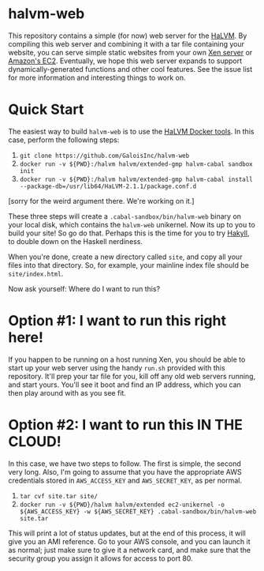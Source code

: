 # halvm-web

This repository contains a simple (for now) web server for the
[HaLVM](http://halvm.org). By compiling this web server and combining it with a
tar file containing your website, you can serve simple static websites from your
own [Xen server](https://www.xenproject.org/) or [Amazon's
EC2](https://aws.amazon.com/ec2/). Eventually, we hope this web server expands
to support dynamically-generated functions and other cool features. See the
issue list for more information and interesting things to work on.

# Quick Start

The easiest way to build `halvm-web` is to use the [HaLVM Docker
tools](https://github.com/GaloisInc/HaLVM/wiki/Using-Docker-and-the-HaLVM). In
this case, perform the following steps:

  1. `git clone https://github.com/GaloisInc/halvm-web`
  1. `docker run -v ${PWD}:/halvm halvm/extended-gmp halvm-cabal sandbox init`
  1. `docker run -v ${PWD}:/halvm halvm/extended-gmp halvm-cabal install --package-db=/usr/lib64/HaLVM-2.1.1/package.conf.d`

[sorry for the weird argument there. We're working on it.]

These three steps will create a `.cabal-sandbox/bin/halvm-web` binary on your
local disk, which contains the `halvm-web` unikernel. Now its up to you to build
your site! So go do that. Perhaps this is the time for you to try
[Hakyll](https://jaspervdj.be/hakyll/), to double down on the Haskell nerdiness.

When you're done, create a new directory called `site`, and copy all your files
into that directory. So, for example, your mainline index file should be
`site/index.html`.

Now ask yourself: Where do I want to run this?

# Option #1: I want to run this right here!

If you happen to be running on a host running Xen, you should be able to start
up your web server using the handy `run.sh` provided with this repository. It'll
prep your tar file for you, kill off any old web servers running, and start
yours. You'll see it boot and find an IP address, which you can then play around
with as you see fit.

# Option #2: I want to run this IN THE CLOUD!

In this case, we have two steps to follow. The first is simple, the second very
long. Also, I'm going to assume that you have the appropriate AWS credentials
stored in `AWS_ACCESS_KEY` and `AWS_SECRET_KEY`, as per normal.

  1. `tar cvf site.tar site/`
  1. `docker run -v ${PWD}/halvm halvm/extended ec2-unikernel -o ${AWS_ACCESS_KEY} -w ${AWS_SECRET_KEY} .cabal-sandbox/bin/halvm-web site.tar`

This will print a lot of status updates, but at the end of this process, it will
give you an AMI reference. Go to your AWS console, and you can launch it as
normal; just make sure to give it a network card, and make sure that the
security group you assign it allows for access to port 80.

